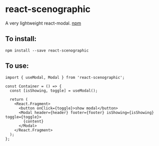 # react-scenographic
A very lightweight react-modal. [npm](https://www.npmjs.com/package/react-scenographic)


## To install:
```npm install --save react-scenographic```

## To use:
```
import { useModal, Modal } from 'react-scenographic';

const Container = () => {
  const [isShowing, toggle] = useModal();
  
  return (
    <React.Fragment>
      <button onClick={toggle}>show modal</button>
      <Modal header={header} footer={footer} isShowing={isShowing} toggle={toggle}>
        {content}
      </Modal>
    </React.Fragment>
  );
};
```
